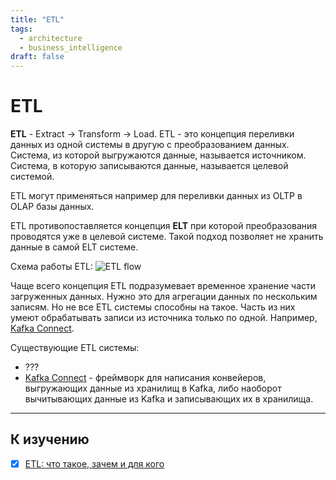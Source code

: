 ```yaml
---
title: "ETL"
tags:
  - architecture
  - business_intelligence
draft: false
---
```


# ETL

**ETL** - Extract -> Transform -> Load.
ETL - это концепция переливки данных из одной системы в другую с преобразованием данных.
Система, из которой выгружаются данные, называется источником.
Система, в которую записываются данные, называется целевой системой.

ETL могут применяться например для переливки данных из OLTP в OLAP базы данных.

ETL противопоставляется концепция **ELT** при которой преобразования проводятся уже в целевой системе.
Такой подход позволяет не хранить данные в самой ELT системе.

Схема работы ETL:
![ETL flow](../../images/etl_flow.png)

Чаще всего концепция ETL подразумевает временное хранение части загруженных данных.
Нужно это для агрегации данных по нескольким записям.
Но не все ETL системы способны на такое.
Часть из них умеют обрабатывать записи из источника только по одной.
Например, [Kafka Connect][kafka-connect].

Существующие ETL системы:
- ???
- [Kafka Connect][kafka-connect] - фреймворк для написания конвейеров, выгружающих данные из хранилищ в Kafka, либо наоборот вычитывающих данные из Kafka и записывающих их в хранилища.

---
## К изучению
- [X] [ETL: что такое, зачем и для кого](https://chernobrovov.ru/articles/etl-chto-takoe-zachem-i-dlya-kogo.html)

[kafka-connect]: ../tools/kafka_connect.md